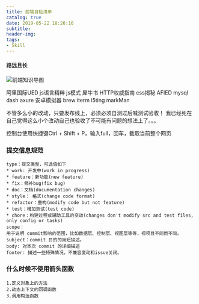 ```yaml
---
title: 前端自检清单
catalog: true
date: 2019-05-22 18:26:10
subtitle:
header-img:
tags:
- Skill
---
```


#### 路远且长
![前端知识导图](https://user-gold-cdn.xitu.io/2019/4/26/16a55401a0516a6d?imageView2/0/w/1280/h/960/format/webp/ignore-error/1)

阿里国际UED
    js语言精粹
    js模式
    犀牛书
    HTTP权威指南
    css揭秘
    AFIED
    mysql
    dash
    axure
    安卓模拟器
    brew
    iterm
    i5ting
    markMan

不管多么小的改动，只要发布线上，必须必须自测过后喊测试验收！
我已经死在自己觉得这么小个改动自己也验收了不可能有问题的想法上了。。。

控制台使用快捷键Ctrl + Shift + P，输入full，回车，截取当前整个网页

### 提交信息规范

    type：提交类型，可选值如下
    * work: 开发中(work in progress)
    * feature：新功能(new feature)
    * fix：修补bug(fix bug)
    * doc：文档(documentation changes)
    * style： 格式(change code format)
    * refactor：重构(modify code but not feature)
    * test：增加测试(test code)
    * chore：构建过程或辅助工具的变动(changes don't modify src and test files, only config or tasks)
    scope：
    用于说明 commit影响的范围，比如数据层、控制层、视图层等等，视项目不同而不同。
    subject：commit 目的的简短描述。
    body: 对本次 commit 的详细描述
    footer: 描述一些特殊情况，不兼容变动和issue关闭。

### 什么时候不使用箭头函数
    1.定义对象上的方法
    2.动态上下文的回调函数
    3.调用构造函数
